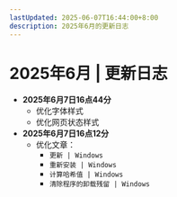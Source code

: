 ```yaml
---
lastUpdated: 2025-06-07T16:44:00+8:00
description: 2025年6月的更新日志
---
```


# 2025年6月 | 更新日志

- **2025年6月7日16点44分**
  - 优化字体样式
  - 优化网页状态样式
- **2025年6月7日16点12分**
  - 优化文章：
    - `更新 | Windows`
    - `重新安装 | Windows`
    - `计算哈希值 | Windows`
    - `清除程序的卸载残留 | Windows`
